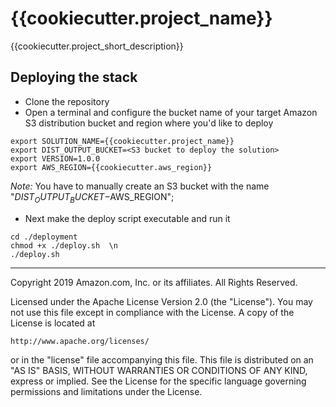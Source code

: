 # {{cookiecutter.project_name}}
{{cookiecutter.project_short_description}}

## Deploying the stack
* Clone the repository
* Open a terminal and configure the bucket name of your target Amazon S3 distribution bucket and region where you'd like to deploy
```
export SOLUTION_NAME={{cookiecutter.project_name}}
export DIST_OUTPUT_BUCKET=<S3 bucket to deploy the solution>
export VERSION=1.0.0
export AWS_REGION={{cookiecutter.aws_region}}
```
_Note:_ You have to manually create an S3 bucket with the name "$DIST_OUTPUT_BUCKET-$AWS_REGION"; 

* Next make the deploy script executable and run it
```
cd ./deployment
chmod +x ./deploy.sh  \n
./deploy.sh
```
---


Copyright 2019 Amazon.com, Inc. or its affiliates. All Rights Reserved.

Licensed under the Apache License Version 2.0 (the "License"). You may not use this file except in compliance with the License. A copy of the License is located at

    http://www.apache.org/licenses/

or in the "license" file accompanying this file. This file is distributed on an "AS IS" BASIS, WITHOUT WARRANTIES OR CONDITIONS OF ANY KIND, express or implied. See the License for the specific language governing permissions and limitations under the License.
